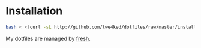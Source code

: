 Installation
============

```sh
bash < <(curl -sL http://github.com/twe4ked/dotfiles/raw/master/install.sh)
```

My dotfiles are managed by [fresh].

[fresh]: http://freshshell.com
